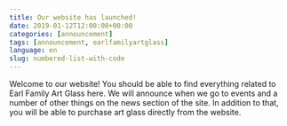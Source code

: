 ```yaml
---
title: Our website has launched!
date: 2019-01-12T12:00:00+00:00
categories: [announcement]
tags: [announcement, earlfamilyartglass]
language: en
slug: numbered-list-with-code
---
```


Welcome to our website! You should be able to find everything related to Earl Family Art Glass here. We will announce when we go to events and a number of other things on the news section of the site. In addition to that, you will be able to purchase art glass directly from the website.